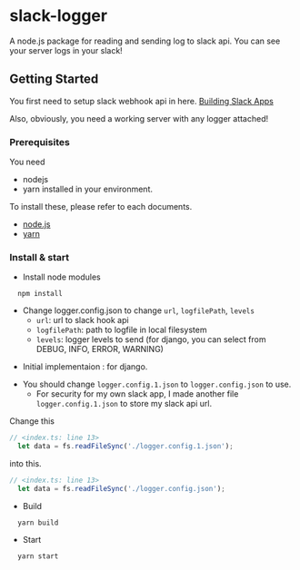 # slack-logger

A node.js package for reading and sending log to slack api. 
You can see your server logs in your slack!

## Getting Started

You first need to setup slack webhook api in here. [Building Slack Apps](https://api.slack.com/slack-apps)

Also, obviously, you need a working server with any logger attached! 

### Prerequisites

You need 
 * nodejs
 * yarn
installed in your environment.

To install these, please refer to each documents.
 * [node.js](https://nodejs.org/en/download/)
 * [yarn](https://yarnpkg.com/lang/en/docs/install/#debian-stable)


### Install & start
* Install node modules
```
  npm install
```

* Change logger.config.json to change `url`, `logfilePath`, `levels`
  * `url`: url to slack hook api
  * `logfilePath`: path to logfile in local filesystem
  * `levels`: logger levels to send (for django, you can select from DEBUG, INFO, ERROR, WARNING)

- Initial implementaion : for django.


* You should change `logger.config.1.json` to `logger.config.json` to use.
  * For security for my own slack app, I made another file `logger.config.1.json` to store my slack api url.

Change this
```javascript
// <index.ts: line 13>
  let data = fs.readFileSync('./logger.config.1.json');
```
into this.
```javascript
// <index.ts: line 13>
  let data = fs.readFileSync('./logger.config.json');
```


* Build
```
  yarn build
```


* Start
```
  yarn start
```
